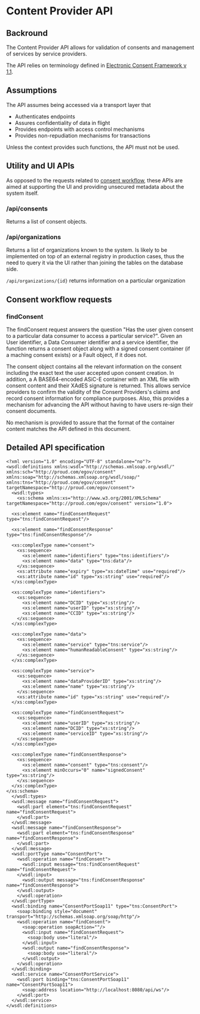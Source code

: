 # Content Provider API
## Backround 
The Content Provider API allows for validation of consents and management of services by service providers. 

The API relies on terminology defined in [Electronic Consent Framework v 1.1](http://dla.gov.in/sites/default/files/pdf/MeitY-Consent-Tech-Framework%20v1.1.pdf).

## Assumptions
The API assumes being accessed via a transport layer that
* Authenticates endpoints
* Assures confidentiality of data in flight
* Provides endpoints with access control mechanisms
* Provides non-repudiation mechanisms for transactions

Unless the context provides such functions, the API must not be used.

## Utility and UI APIs
As opposed to the requests related to [consent workflow](#consent-workflow-requests), these APIs are aimed at
supporting the UI and providing unsecured metadata about the system itself.

### /api/consents
Returns a list of consent objects.

### /api/organizations
Returns a list of organizations known to the system. Is likely to be implemented on top of an external 
registry in production cases, thus the need to query it via the UI rather than joining the tables
on the database side. 

`/api/organizations/{id}` returns information on a particular organization 

## Consent workflow requests
### findConsent
The findConsent request answers the question "Has the user given consent to a particular data consumer to access a particular 
service?". Given an User identifier, a Data Consumer identifier and a service identifier, the function returns a consent object along 
with a signed consent container (if a maching consent exists) or a Fault object, if it does not.

The consent object contains all the relevant information on the consent including the exact text the user accepted upon consent
creation. In addition, a A BASE64-encoded ASiC-E container with an XML file with consent content and their XAdES signature is returned.
This allows service providers to confirm the validity of the Consent Providers's claims and record consent information for compliance
purposes. Also, this provides a mechanism for advancing the API without having to have users re-sign their consent documents. 

No mechanism is provided to assure that the format of the container content matches the API defined in this document.

## Detailed API specification
```
<?xml version="1.0" encoding="UTF-8" standalone="no"?><wsdl:definitions xmlns:wsdl="http://schemas.xmlsoap.org/wsdl/" xmlns:sch="http://proud.com/egov/consent" xmlns:soap="http://schemas.xmlsoap.org/wsdl/soap/" xmlns:tns="http://proud.com/egov/consent" targetNamespace="http://proud.com/egov/consent">
  <wsdl:types>
    <xs:schema xmlns:xs="http://www.w3.org/2001/XMLSchema" targetNamespace="http://proud.com/egov/consent" version="1.0">

  <xs:element name="findConsentRequest" type="tns:findConsentRequest"/>

  <xs:element name="findConsentResponse" type="tns:findConsentResponse"/>

  <xs:complexType name="consent">
    <xs:sequence>
      <xs:element name="identifiers" type="tns:identifiers"/>
      <xs:element name="data" type="tns:data"/>
    </xs:sequence>
    <xs:attribute name="expiry" type="xs:dateTime" use="required"/>
    <xs:attribute name="id" type="xs:string" use="required"/>
  </xs:complexType>

  <xs:complexType name="identifiers">
    <xs:sequence>
      <xs:element name="DCID" type="xs:string"/>
      <xs:element name="userID" type="xs:string"/>
      <xs:element name="CCID" type="xs:string"/>
    </xs:sequence>
  </xs:complexType>

  <xs:complexType name="data">
    <xs:sequence>
      <xs:element name="service" type="tns:service"/>
      <xs:element name="humanReadableConsent" type="xs:string"/>
    </xs:sequence>
  </xs:complexType>

  <xs:complexType name="service">
    <xs:sequence>
      <xs:element name="dataProviderID" type="xs:string"/>
      <xs:element name="name" type="xs:string"/>
    </xs:sequence>
    <xs:attribute name="id" type="xs:string" use="required"/>
  </xs:complexType>

  <xs:complexType name="findConsentRequest">
    <xs:sequence>
      <xs:element name="userID" type="xs:string"/>
      <xs:element name="DCID" type="xs:string"/>
      <xs:element name="serviceID" type="xs:string"/>
    </xs:sequence>
  </xs:complexType>

  <xs:complexType name="findConsentResponse">
    <xs:sequence>
      <xs:element name="consent" type="tns:consent"/>
      <xs:element minOccurs="0" name="signedConsent" type="xs:string"/>
    </xs:sequence>
  </xs:complexType>
</xs:schema>
  </wsdl:types>
  <wsdl:message name="findConsentRequest">
    <wsdl:part element="tns:findConsentRequest" name="findConsentRequest">
    </wsdl:part>
  </wsdl:message>
  <wsdl:message name="findConsentResponse">
    <wsdl:part element="tns:findConsentResponse" name="findConsentResponse">
    </wsdl:part>
  </wsdl:message>
  <wsdl:portType name="ConsentPort">
    <wsdl:operation name="findConsent">
      <wsdl:input message="tns:findConsentRequest" name="findConsentRequest">
    </wsdl:input>
      <wsdl:output message="tns:findConsentResponse" name="findConsentResponse">
    </wsdl:output>
    </wsdl:operation>
  </wsdl:portType>
  <wsdl:binding name="ConsentPortSoap11" type="tns:ConsentPort">
    <soap:binding style="document" transport="http://schemas.xmlsoap.org/soap/http"/>
    <wsdl:operation name="findConsent">
      <soap:operation soapAction=""/>
      <wsdl:input name="findConsentRequest">
        <soap:body use="literal"/>
      </wsdl:input>
      <wsdl:output name="findConsentResponse">
        <soap:body use="literal"/>
      </wsdl:output>
    </wsdl:operation>
  </wsdl:binding>
  <wsdl:service name="ConsentPortService">
    <wsdl:port binding="tns:ConsentPortSoap11" name="ConsentPortSoap11">
      <soap:address location="http://localhost:8080/api/ws"/>
    </wsdl:port>
  </wsdl:service>
</wsdl:definitions>
```

